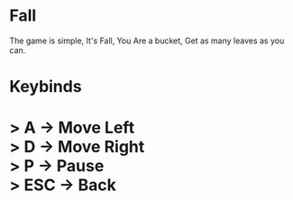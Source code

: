 <h1>Fall</h1>
The game is simple, It's Fall, You Are a bucket, Get as many leaves as you can.
<h1>Keybinds<h1>
> A -> Move Left<br>
> D -> Move Right<br>
> P -> Pause<br>
> ESC -> Back
